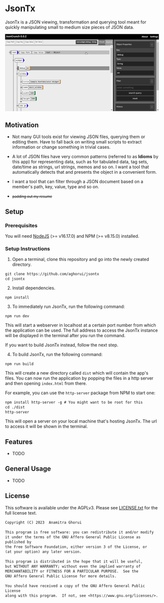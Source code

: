 # JsonTx

JsonTx is a JSON viewing, transformation and querying tool meant for quickly
manipulating small to medium size pieces of JSON data.

![screenshot][screenshot]

## Motivation

* Not many GUI tools exist for viewing JSON files, querying them or editing
  them. Have to fall back on writing small scripts to extract information or
  change something in trivial cases.

* A lot of JSON files have very common patterns (referred to as **Idioms** by
  this app) for representing data, such as for tabulated data, tag sets,
  date/time as strings, url strings, memos and so on. I want a tool that
  automatically detects that and presents the object in a convenient form.

* I want a tool that can filter through a JSON document based on a member's
  path, key, value, type and so on.

* <small>~~padding out my resume~~</small>

## Setup

### Prerequisites

You will need [NodeJS][nodejs] (>= v16.17.0) and NPM (>= v8.15.0) installed.

### Setup Instructions

1. Open a terminal, clone this repository and go into the newly created
   directory.

```
git clone https://github.com/aghorui/jsontx
cd jsontx
```

2. Install dependencies.

```
npm install
```

3. To immediately run JsonTx, run the following command:

```
npm run dev
```

This will start a webserver in localhost at a certain port number from which the
application can be used. The full address to access the JsonTx instance will be
displayed in the terminal after you run the command.

If you want to build JsonTx instead, follow the next step.

4. To build JsonTx, run the following command:

```
npm run build
```

This will create a new directory called `dist` which will contain the app's
files. You can now run the application by popping the files in a http server and
then opening `index.html` from there.

For example, you can use the `http-server` package from NPM to start one:

```
npm install http-server -g # You might want to be root for this
cd ./dist
http-server
```

This will open a server on your local machine that's hosting JsonTx. The url
to access it will be shown in the terminal.

## Features

* TODO

## General Usage

* TODO

## License

This software is available under the AGPLv3. Please see [LICENSE.txt][license]
for the full license text.

```
Copyright (C) 2023  Anamitra Ghorui

This program is free software: you can redistribute it and/or modify
it under the terms of the GNU Affero General Public License as published by
the Free Software Foundation, either version 3 of the License, or
(at your option) any later version.

This program is distributed in the hope that it will be useful,
but WITHOUT ANY WARRANTY; without even the implied warranty of
MERCHANTABILITY or FITNESS FOR A PARTICULAR PURPOSE.  See the
GNU Affero General Public License for more details.

You should have received a copy of the GNU Affero General Public License
along with this program.  If not, see <https://www.gnu.org/licenses/>.

```

[screenshot]: ./doc/media/screenshot.png
[license]:    ./LICENSE.txt
[nodejs]:     https://nodejs.org